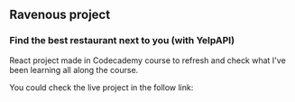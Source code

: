 ## Ravenous project
### Find the best restaurant next to you (with YelpAPI)

React project made in Codecademy course to refresh and check what I've been learning all along the course.

You could check the live project in the follow link:
